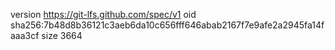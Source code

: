 version https://git-lfs.github.com/spec/v1
oid sha256:7b48d8b36121c3aeb6da10c656fff646abab2167f7e9afe2a2945fa14faaa3cf
size 3664

